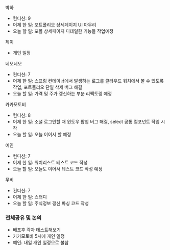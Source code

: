 
박하
- 컨디션: 9
- 어제 한 일: 포트폴리오 상세페이지 UI 마무리 
- 오늘 할 일: 포폴 상세페이지 디테일한 기능들 작업예정

제이
- 개인 일정

네모네모
- 컨디션: 7
- 어제 한 일: 스프링 컨테이너에서 발생하는 로그를 클라우드 워치에서 볼 수 있도록 작업, 포트폴리오 단일 삭제 버그 해결
- 오늘 할 일: 가격 및 주가 갱신하는 부분 리팩토링 예정

카카모토비
- 컨디션: 8
- 어제 한 일: 소셜 로그인할 때 윈도우 팝업 버그 해결, select 공통 컴포넌트 작업 시작
- 오늘 할 일: 오늘 이어서 할 예정

예인
- 컨디션: 7
- 어제 한 일: 워치리스트 테스트 코드 작성 
- 오늘 할 일: 오늘도 이어서 테스트 코드 작성 예정

무비
- 컨디션: 7
- 어제 한 일: 스터디 
- 오늘 할 일: 주식정보 갱신 파싱 코드 작성 

### 전체공유 및 논의
- 배포후 각자 테스트해보기
- 카카모토비 5시에 개인 일정
- 예인: 내일 개인 일정으로 불참
